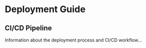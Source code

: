 # Deployment Guide

## CI/CD Pipeline
Information about the deployment process and CI/CD workflow... 